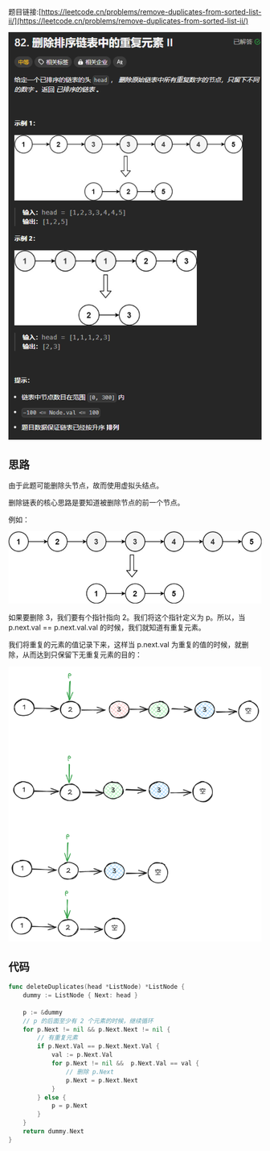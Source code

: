 题目链接:[https://leetcode.cn/problems/remove-duplicates-from-sorted-list-ii/](https://leetcode.cn/problems/remove-duplicates-from-sorted-list-ii/)

![](../../../../images/2024/1732693308920-15b2dbcc-a7d4-4209-baf7-1fbf7ac71306.png)

## 思路
由于此题可能删除头节点，故而使用虚拟头结点。

删除链表的核心思路是要知道被删除节点的前一个节点。

例如：

![](../../../../images/2024/1732693530623-24148a99-e46c-4e1c-9e22-427abbece8c1.jpeg)

如果要删除 3，我们要有个指针指向 2。我们将这个指针定义为 p。所以，当 p.next.val == p.next.val.val 的时候，我们就知道有重复元素。

我们将重复的元素的值记录下来，这样当 p.next.val 为重复的值的时候，就删除，从而达到只保留下无重复元素的目的：

![](../../../../images/2024/1732694010917-80c26f5c-5d87-495c-b32e-7fced5806898.png)

## 代码
```go
func deleteDuplicates(head *ListNode) *ListNode {
    dummy := ListNode { Next: head }

    p := &dummy
    // p 的后面至少有 2 个元素的时候，继续循环
    for p.Next != nil && p.Next.Next != nil {
        // 有重复元素
        if p.Next.Val == p.Next.Next.Val {
            val := p.Next.Val
            for p.Next != nil &&  p.Next.Val == val {
                // 删除 p.Next
                p.Next = p.Next.Next
            }
        } else {
            p = p.Next
        }
    }
    return dummy.Next
}
```

